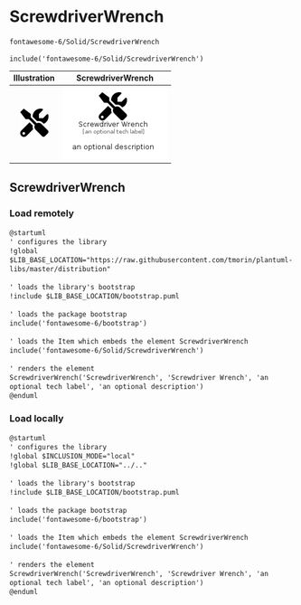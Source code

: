 # ScrewdriverWrench


```text
fontawesome-6/Solid/ScrewdriverWrench
```

```text
include('fontawesome-6/Solid/ScrewdriverWrench')
```



| Illustration | ScrewdriverWrench |
| :---: | :---: |
| ![illustration for Illustration](../../fontawesome-6/Solid/ScrewdriverWrench.png) | ![illustration for ScrewdriverWrench](../../fontawesome-6/Solid/ScrewdriverWrench.Local.png) |




## ScrewdriverWrench

### Load remotely
```plantuml
@startuml
' configures the library
!global $LIB_BASE_LOCATION="https://raw.githubusercontent.com/tmorin/plantuml-libs/master/distribution"

' loads the library's bootstrap
!include $LIB_BASE_LOCATION/bootstrap.puml

' loads the package bootstrap
include('fontawesome-6/bootstrap')

' loads the Item which embeds the element ScrewdriverWrench
include('fontawesome-6/Solid/ScrewdriverWrench')

' renders the element
ScrewdriverWrench('ScrewdriverWrench', 'Screwdriver Wrench', 'an optional tech label', 'an optional description')
@enduml
```

### Load locally
```plantuml
@startuml
' configures the library
!global $INCLUSION_MODE="local"
!global $LIB_BASE_LOCATION="../.."

' loads the library's bootstrap
!include $LIB_BASE_LOCATION/bootstrap.puml

' loads the package bootstrap
include('fontawesome-6/bootstrap')

' loads the Item which embeds the element ScrewdriverWrench
include('fontawesome-6/Solid/ScrewdriverWrench')

' renders the element
ScrewdriverWrench('ScrewdriverWrench', 'Screwdriver Wrench', 'an optional tech label', 'an optional description')
@enduml
```

